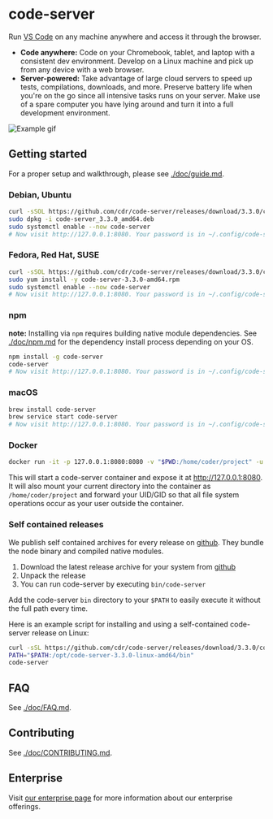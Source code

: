 # code-server

Run [VS Code](https://github.com/Microsoft/vscode) on any machine anywhere and access it through the browser.

- **Code anywhere:** Code on your Chromebook, tablet, and laptop with a
  consistent dev environment. Develop on a Linux machine and pick up from any
  device with a web browser.
- **Server-powered:** Take advantage of large cloud servers to speed up tests, compilations, downloads, and more.
  Preserve battery life when you're on the go since all intensive tasks runs on your server.
  Make use of a spare computer you have lying around and turn it into a full development environment.

![Example gif](./doc/assets/code-server.gif)

## Getting started

For a proper setup and walkthrough, please see [./doc/guide.md](./doc/guide.md).

### Debian, Ubuntu

```bash
curl -sSOL https://github.com/cdr/code-server/releases/download/3.3.0/code-server_3.3.0_amd64.deb
sudo dpkg -i code-server_3.3.0_amd64.deb
sudo systemctl enable --now code-server
# Now visit http://127.0.0.1:8080. Your password is in ~/.config/code-server/config.yaml
```

### Fedora, Red Hat, SUSE

```bash
curl -sSOL https://github.com/cdr/code-server/releases/download/3.3.0/code-server-3.3.0-amd64.rpm
sudo yum install -y code-server-3.3.0-amd64.rpm
sudo systemctl enable --now code-server
# Now visit http://127.0.0.1:8080. Your password is in ~/.config/code-server/config.yaml
```

### npm

**note:** Installing via `npm` requires building native module dependencies. See [./doc/npm.md](./doc/npm.md)
for the dependency install process depending on your OS.

```bash
npm install -g code-server
code-server
# Now visit http://127.0.0.1:8080. Your password is in ~/.config/code-server/config.yaml
```

### macOS

```bash
brew install code-server
brew service start code-server
# Now visit http://127.0.0.1:8080. Your password is in ~/.config/code-server/config.yaml
```

### Docker

```bash
docker run -it -p 127.0.0.1:8080:8080 -v "$PWD:/home/coder/project" -u "$(id -u):$(id -g)" codercom/code-server:latest
```

This will start a code-server container and expose it at http://127.0.0.1:8080. It will also mount
your current directory into the container as `/home/coder/project` and forward your UID/GID so that
all file system operations occur as your user outside the container.

### Self contained releases

We publish self contained archives for every release on [github](https://github.com/cdr/code-server/releases).
They bundle the node binary and compiled native modules.

1. Download the latest release archive for your system from [github](https://github.com/cdr/code-server/releases)
2. Unpack the release
3. You can run code-server by executing `bin/code-server`

Add the code-server `bin` directory to your `$PATH` to easily execute it without the full path every time.

Here is an example script for installing and using a self-contained code-server release on Linux:

```bash
curl -sSL https://github.com/cdr/code-server/releases/download/3.3.0/code-server-3.3.0-linux-amd64.tar.gz | sudo tar -C /opt -xz
PATH="$PATH:/opt/code-server-3.3.0-linux-amd64/bin"
code-server
```

## FAQ

See [./doc/FAQ.md](./doc/FAQ.md).

## Contributing

See [./doc/CONTRIBUTING.md](./doc/CONTRIBUTING.md).

## Enterprise

Visit [our enterprise page](https://coder.com) for more information about our
enterprise offerings.

